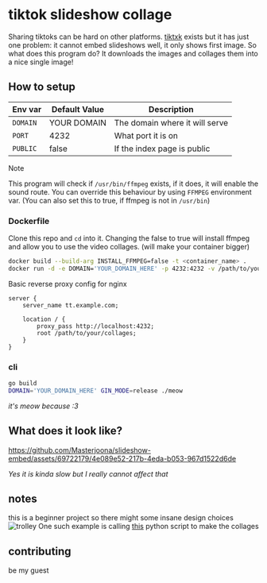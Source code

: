 # tiktok slideshow collage

Sharing tiktoks can be hard on other platforms. [tiktxk](https://github.com/Britmoji/tiktxk) exists but it has just one problem: it cannot embed slideshows well, it only shows first image. So what does this program do? It downloads the images and collages them into a nice single image!

## How to setup

| Env var | Default Value | Description                                   |
|---------------------|---------------|-----------------------------------------------|
| `DOMAIN`            | YOUR DOMAIN   | The domain where it will serve  |
| `PORT`              | 4232          | What port it is on |
| `PUBLIC`            | false         | If the index page is public  |

> [!NOTE]
> This program will check if `/usr/bin/ffmpeg` exists, if it does, it will enable the sound route. You can override this behaviour by using `FFMPEG` environment var. (You can also set this to true, if ffmpeg is not in `/usr/bin`)

### Dockerfile
Clone this repo and `cd` into it. 
Changing the false to true will install ffmpeg and allow you to use the video collages. (will make your container bigger)

```bash
docker build --build-arg INSTALL_FFMPEG=false -t <container_name> .
docker run -d -e DOMAIN='YOUR_DOMAIN_HERE' -p 4232:4232 -v /path/to/your/collages/:/app/collages/ <container_name>
```

Basic reverse proxy config for nginx
```nginx
server {
    server_name tt.example.com;

    location / {
        proxy_pass http://localhost:4232;
        root /path/to/your/collages;
    }
}
```
### cli
```bash
go build
DOMAIN='YOUR_DOMAIN_HERE' GIN_MODE=release ./meow
```
*it's meow because :3*

## What does it look like?


https://github.com/Masterjoona/slideshow-embed/assets/69722179/4e089e52-217b-4eda-b053-967d1522d6de

*Yes it is kinda slow but I really cannot affect that*

## notes
this is a beginner project so there might some insane design choices ![trolley](https://cdn.discordapp.com/emojis/1068825486265942056.webp?size=48&name=trolley&quality=lossless) 
One such example is calling [this](https://github.com/delimitry/collage_maker) python script to make the collages

## contributing

be my guest
